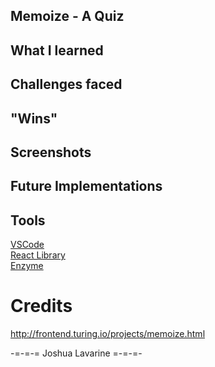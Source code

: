 ## Memoize - A Quiz


## What I learned


## Challenges faced


## "Wins"


## Screenshots


## Future Implementations


## Tools
[VSCode](https://code.visualstudio.com/)  
[React Library](https://reactjs.org/)  
[Enzyme](https://airbnb.io/enzyme/)   

# Credits

http://frontend.turing.io/projects/memoize.html

-=-=-= Joshua Lavarine =-=-=-
